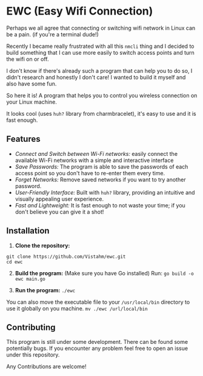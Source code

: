 # EWC (Easy Wifi Connection)

Perhaps we all agree that connecting or switching wifi network in Linux can be a pain. (if you're a terminal dude!)

Recently I became really frustrated with all this `nmcli` thing and I decided to build something that I can use more easily to switch access points and turn the wifi on or off.

I don't know if there's already such a program that can help you to do so, I didn't research and honestly I don't care! I wanted to build it myself and also have some fun.

So here it is! A program that helps you to control you wireless connection on your Linux machine.

It looks cool (uses `huh?` library from charmbracelet), it's easy to use and it is fast enough.

## Features
- *Connect and Switch between Wi-Fi networks:* easily connect the available Wi-Fi networks with a simple and interactive interface
- *Save Passwords:* The program is able to save the passwords of each access point so you don't have to re-enter them every time.
- *Forget Networks:* Remove saved networks if you want to try another password.
- *User-Friendly Interface:* Built with `huh?` library, providing an intuitive and visually appealing user experience.
- *Fast and Lightweight:* It is fast enough to not waste your time; if you don't believe you can give it a shot!

## Installation
1. **Clone the repository:**
```
git clone https://github.com/Vistahm/ewc.git
cd ewc
```

2. **Build the program:**
 (Make sure you have Go installed) Run:
 `go build -o ewc main.go`

3. **Run the program:**
 `./ewc`

 You can also move the executable file to your `/usr/local/bin` directory to use it globally on you machine.
 `mv ./ewc /url/local/bin`

## Contributing
This program is still under some development. There can be found some potentially bugs. If you encounter any problem feel free to open an issue under this repository.

Any Contributions are welcome!
